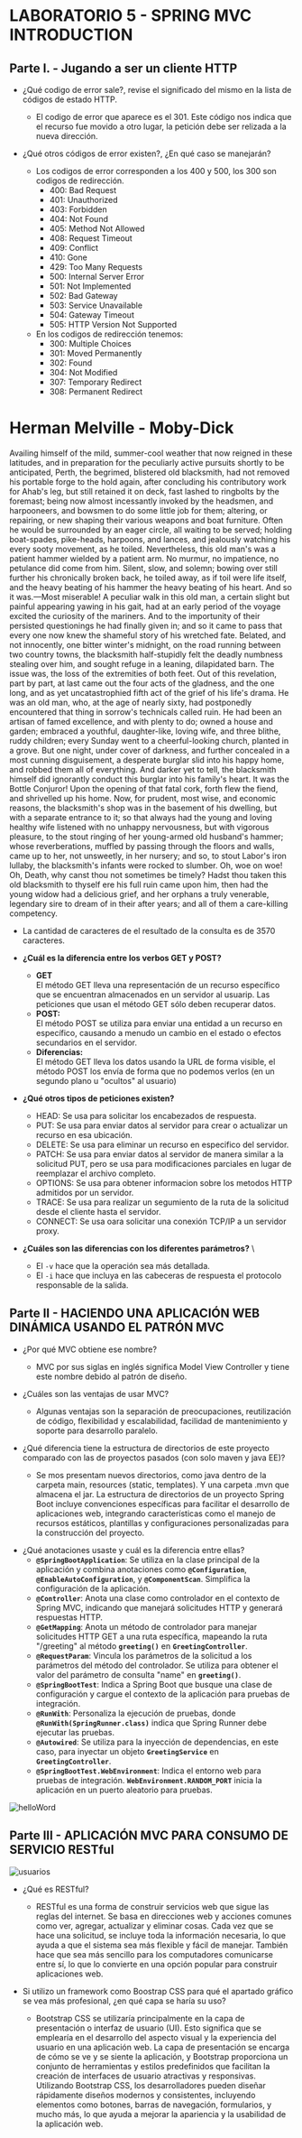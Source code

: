 # __LABORATORIO 5 - SPRING MVC INTRODUCTION__


## __Parte I. - Jugando a ser un cliente HTTP__
* ¿Qué codigo de error sale?, revise el significado del mismo en la lista de códigos de estado HTTP.
  * El codigo de error que aparece es el 301. Este código nos indica que el recurso fue movido a otro lugar, la petición debe ser relizada a la nueva dirección.
    
* ¿Qué otros códigos de error existen?, ¿En qué caso se manejarán?
   *  Los codigos de error corresponden a los 400 y 500, los 300 son codigos de redirección.
      *  400: Bad Request
      *  401: Unauthorized
      *  403: Forbidden
      *  404: Not Found
      *  405: Method Not Allowed
      *  408: Request Timeout
      *  409: Conflict
      *  410: Gone
      *  429: Too Many Requests
      *  500: Internal Server Error
      *  501: Not Implemented
      *  502: Bad Gateway
      *  503: Service Unavailable
      *  504: Gateway Timeout
      *  505: HTTP Version Not Supported
   *  En los codigos de redirección tenemos:
      *  300: Multiple Choices
      *  301: Moved Permanently
      *  302: Found
      *  304: Not Modified
      *  307: Temporary Redirect
      *  308: Permanent Redirect

<!DOCTYPE html>
<html>
  <head>
  </head>
  <body>
    <h1>Herman Melville - Moby-Dick</h1>
    <div>
      <p>
        Availing himself of the mild, summer-cool weather that now reigned in these latitudes, and in preparation for the peculiarly active pursuits shortly to be anticipated, Perth, the begrimed, blistered old blacksmith, had not removed his portable forge to the hold again, after concluding his contributory work for Ahab's leg, but still retained it on deck, fast lashed to ringbolts by the foremast; being now almost incessantly invoked by the headsmen, and harpooneers, and bowsmen to do some little job for them; altering, or repairing, or new shaping their various weapons and boat furniture. Often he would be surrounded by an eager circle, all waiting to be served; holding boat-spades, pike-heads, harpoons, and lances, and jealously watching his every sooty movement, as he toiled. Nevertheless, this old man's was a patient hammer wielded by a patient arm. No murmur, no impatience, no petulance did come from him. Silent, slow, and solemn; bowing over still further his chronically broken back, he toiled away, as if toil were life itself, and the heavy beating of his hammer the heavy beating of his heart. And so it was.—Most miserable! A peculiar walk in this old man, a certain slight but painful appearing yawing in his gait, had at an early period of the voyage excited the curiosity of the mariners. And to the importunity of their persisted questionings he had finally given in; and so it came to pass that every one now knew the shameful story of his wretched fate. Belated, and not innocently, one bitter winter's midnight, on the road running between two country towns, the blacksmith half-stupidly felt the deadly numbness stealing over him, and sought refuge in a leaning, dilapidated barn. The issue was, the loss of the extremities of both feet. Out of this revelation, part by part, at last came out the four acts of the gladness, and the one long, and as yet uncatastrophied fifth act of the grief of his life's drama. He was an old man, who, at the age of nearly sixty, had postponedly encountered that thing in sorrow's technicals called ruin. He had been an artisan of famed excellence, and with plenty to do; owned a house and garden; embraced a youthful, daughter-like, loving wife, and three blithe, ruddy children; every Sunday went to a cheerful-looking church, planted in a grove. But one night, under cover of darkness, and further concealed in a most cunning disguisement, a desperate burglar slid into his happy home, and robbed them all of everything. And darker yet to tell, the blacksmith himself did ignorantly conduct this burglar into his family's heart. It was the Bottle Conjuror! Upon the opening of that fatal cork, forth flew the fiend, and shrivelled up his home. Now, for prudent, most wise, and economic reasons, the blacksmith's shop was in the basement of his dwelling, but with a separate entrance to it; so that always had the young and loving healthy wife listened with no unhappy nervousness, but with vigorous pleasure, to the stout ringing of her young-armed old husband's hammer; whose reverberations, muffled by passing through the floors and walls, came up to her, not unsweetly, in her nursery; and so, to stout Labor's iron lullaby, the blacksmith's infants were rocked to slumber. Oh, woe on woe! Oh, Death, why canst thou not sometimes be timely? Hadst thou taken this old blacksmith to thyself ere his full ruin came upon him, then had the young widow had a delicious grief, and her orphans a truly venerable, legendary sire to dream of in their after years; and all of them a care-killing competency.
      </p>
    </div>
  </body>
</html>

* La cantidad de caracteres de el resultado de la consulta es de 3570 caracteres.

* __¿Cuál es la diferencia entre los verbos GET y POST?__
   * **GET** \
    El método GET  lleva una representación de un recurso específico que se encuentran almacenados en un servidor al usuarip. Las peticiones que usan el método GET sólo deben recuperar datos.
   * **POST:** \
    El método POST se utiliza para enviar una entidad a un recurso en específico, causando a menudo un cambio en el estado o efectos secundarios en el servidor.
   * **Diferencias:**  \
    El método GET lleva los datos usando la URL de forma visible, el método POST los envía de forma que no podemos verlos (en un segundo plano u "ocultos" al usuario)

* __¿Qué otros tipos de peticiones existen?__
  
   * HEAD: Se usa para solicitar los encabezados de respuesta.
   * PUT: Se usa para enviar datos al servidor para crear o actualizar un recurso en esa ubicación.
   * DELETE: Se usa para eliminar un recurso en especifico del servidor.
   * PATCH: Se usa para enviar datos al servidor de manera similar a la solicitud PUT, pero se usa para modificaciones parciales en lugar de reemplazar el archivo completo.
   * OPTIONS: Se usa para obtener informacion sobre los metodos HTTP admitidos por un servidor.
   * TRACE: Se usa para realizar un segumiento de la ruta de la solicitud desde el cliente hasta el servidor.
   * CONNECT: Se usa oara solicitar una conexión TCP/IP a un servidor proxy.

* __¿Cuáles son las diferencias con los diferentes parámetros?__ \
   * El ```-v``` hace que la operación sea más detallada.
   * El ```-i``` hace que incluya en las cabeceras de respuesta el protocolo responsable de la salida.

## __Parte II - HACIENDO UNA APLICACIÓN WEB DINÁMICA USANDO EL PATRÓN MVC__


* ¿Por qué MVC obtiene ese nombre?
    * MVC por sus siglas en inglés significa Model View Controller y tiene este nombre debido al patrón de diseño.
   
* ¿Cuáles son las ventajas de usar MVC?
    * Algunas ventajas son la separación de preocupaciones, reutilización de código, flexibilidad y escalabilidad, facilidad de mantenimiento y soporte para desarrollo paralelo.
  
* ¿Qué diferencia tiene la estructura de directorios de este proyecto comparado con las de proyectos pasados (con solo maven y java EE)?
    * Se mos presentam nuevos directorios, como java dentro de la carpeta main, resources (static, templates). Y una carpeta .mvn que almacena el jar. La estructura de directorios de un proyecto Spring Boot incluye convenciones específicas para facilitar el desarrollo de aplicaciones web, integrando características como el manejo de recursos estáticos, plantillas y configuraciones personalizadas para la construcción del proyecto.

- ¿Qué anotaciones usaste y cuál es la diferencia entre ellas?
    * **`@SpringBootApplication`**: Se utiliza en la clase principal de la aplicación y combina anotaciones como **`@Configuration`**, **`@EnableAutoConfiguration`**, y **`@ComponentScan`**. Simplifica la configuración de la aplicación.
    * **`@Controller`**: Anota una clase como controlador en el contexto de Spring MVC, indicando que manejará solicitudes HTTP y generará respuestas HTTP.
    * **`@GetMapping`**: Anota un método de controlador para manejar solicitudes HTTP GET a una ruta específica, mapeando la ruta "/greeting" al método **`greeting()`** en **`GreetingController`**.
    * **`@RequestParam`**: Vincula los parámetros de la solicitud a los parámetros del método del controlador. Se utiliza para obtener el valor del parámetro de consulta "name" en **`greeting()`**.
    * **`@SpringBootTest`**: Indica a Spring Boot que busque una clase de configuración y cargue el contexto de la aplicación para pruebas de integración.
    * **`@RunWith`**: Personaliza la ejecución de pruebas, donde **`@RunWith(SpringRunner.class)`** indica que Spring Runner debe ejecutar las pruebas.
    * **`@Autowired`**: Se utiliza para la inyección de dependencias, en este caso, para inyectar un objeto **`GreetingService`** en **`GreetingController`**.
    * **`@SpringBootTest.WebEnvironment`**: Indica el entorno web para pruebas de integración. **`WebEnvironment.RANDOM_PORT`** inicia la aplicación en un puerto aleatorio para pruebas.

![helloWord](https://github.com/JuanDavidGarciaPulido/CVDS_LAB5_2024-1/assets/90209924/dcd8900f-9e52-4f21-88d5-0976ff221fbe)

## Parte III - __APLICACIÓN MVC PARA CONSUMO DE SERVICIO RESTful__

![usuarios](https://github.com/JuanDavidGarciaPulido/CVDS_LAB5_2024-1/assets/90209924/34f72dde-2d5a-4b04-8470-1b1f64b48e18)

* ¿Qué es RESTful?
    * RESTful es una forma de construir servicios web que sigue las reglas del internet. Se basa en direcciones web y acciones comunes como ver, agregar, actualizar y eliminar cosas. Cada vez que se hace una solicitud, se incluye toda la información necesaria, lo que ayuda a que el sistema sea más flexible y fácil de manejar. También hace que sea más sencillo para los computadores comunicarse entre sí, lo que lo convierte en una opción popular para construir aplicaciones web.

*  Si utilizo un framework como Boostrap CSS para qué el apartado gráfico se vea más profesional, ¿en qué capa se haría su uso?
    * Bootstrap CSS se utilizaría principalmente en la capa de presentación o interfaz de usuario (UI). Esto significa que se emplearía en el desarrollo del aspecto visual y la experiencia del usuario en una aplicación web. La capa de presentación se encarga de cómo se ve y se siente la aplicación, y Bootstrap proporciona un conjunto de herramientas y estilos predefinidos que facilitan la creación de interfaces de usuario atractivas y responsivas. Utilizando Bootstrap CSS, los desarrolladores pueden diseñar rápidamente diseños modernos y consistentes, incluyendo elementos como botones, barras de navegación, formularios, y mucho más, lo que ayuda a mejorar la apariencia y la usabilidad de la aplicación web.






